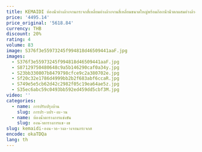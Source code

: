 ```yaml
---
title: KEMAIDI ห้องน้ําอ่างล้างจานกระจกสี่เหลี่ยมอ่างล้างจานสี่เหลี่ยมขนาดใหญ่พร้อมก๊อกน้ําน้ําตกผสมอ่างล้างจานในห้องน้ําเหนือเคาน์เตอร์อ่างล้างหน้า
price: '4495.14'
price_original: '5618.84'
currency: THB
discount: 20%
rating: 4
volume: 83
image: S376f3e55973245f994818d46509441aaF.jpg
images:
  - S376f3e55973245f994818d46509441aaF.jpg
  - S87129750480648c9a5b146290caf0a34y.jpg
  - S23bb330807b8479798cfce9c2a380702e.jpg
  - Sf20c32e1786d4999bb2b2f683abf6ccaR.jpg
  - S749e5e5cb62d42c2982f05c19ea64ae5z.jpg
  - S35ec6abc59c0493bb592ed459dd5cbf3M.jpg
video: ''
categories:
  - name: การปรับปรุงบ้าน
    slug: การปร-บปร-งบ-าน
  - name: ห้องน้ำตารางการแข่งขัน
    slug: องน-ำตารางการแข-งข
slug: kemaidi-องน-าอ-างล-างจานกระจกส
encode: okaTDQa
lang: th
---
```

  